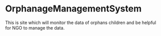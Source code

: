 # OrphanageManagementSystem
This is site which will monitor the data of orphans children and be helpful for NGO to manage the data.
